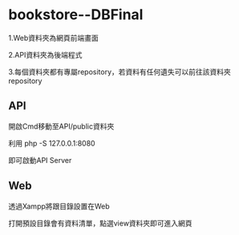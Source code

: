 # bookstore--DBFinal

1.Web資料夾為網頁前端畫面

2.API資料夾為後端程式

3.每個資料夾都有專屬repository，若資料有任何遺失可以前往該資料夾repository

## API

開啟Cmd移動至API/public資料夾

利用 php -S 127.0.0.1:8080

即可啟動API Server

## Web

透過Xampp將跟目錄設置在Web

打開預設目錄會有資料清單，點選view資料夾即可進入網頁
